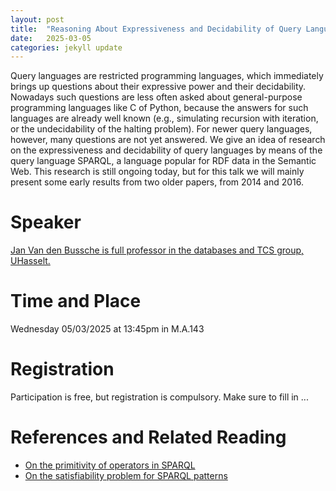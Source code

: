 ```yaml
---
layout: post
title:  "Reasoning About Expressiveness and Decidability of Query Languages"
date:   2025-03-05
categories: jekyll update
---
```


Query languages are restricted programming languages, which immediately brings up questions about their expressive power and their decidability. Nowadays such questions are less often asked about general-purpose programming languages like C of Python, because the answers for such languages are already well known (e.g., simulating recursion with iteration, or the undecidability of the halting problem). For newer query languages, however, many questions are not yet answered. We give an idea of research on the expressiveness and decidability of query languages by means of the query language SPARQL, a language popular for RDF data in the Semantic Web. This research is still ongoing today, but for this talk we will mainly present some early results from two older papers, from 2014 and 2016.

# Speaker
[Jan Van den Bussche is full professor in the databases and TCS group,
UHasselt.](https://vdbuss.github.io/)

# Time and Place
Wednesday 05/03/2025 at 13:45pm in M.A.143

# Registration
Participation is free, but registration is compulsory.
Make sure to fill in ...

# References and Related Reading
* [On the primitivity of operators in SPARQL](https://www.sciencedirect.com/science/article/abs/pii/S002001901400057X)
* [On the satisfiability problem for SPARQL patterns](https://jair.org/index.php/jair/article/view/11013)
